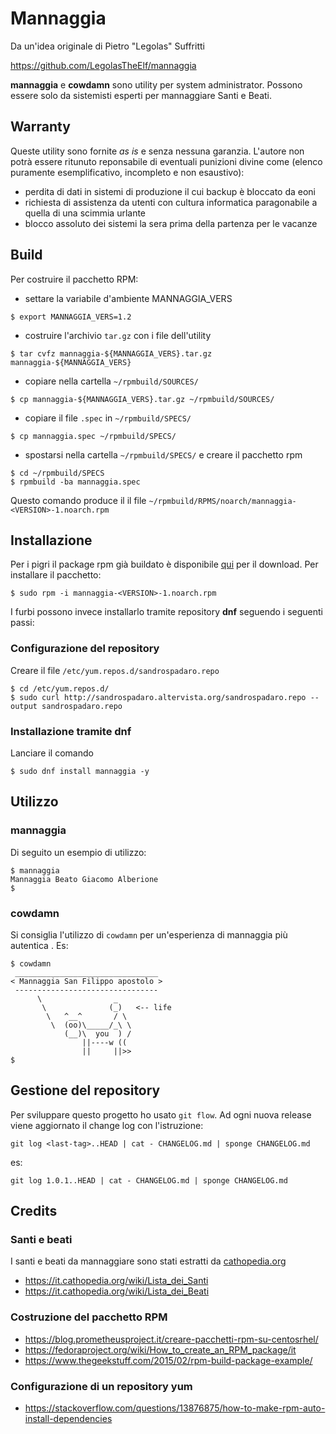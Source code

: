 # Mannaggia

Da un'idea originale di Pietro "Legolas" Suffritti

https://github.com/LegolasTheElf/mannaggia

**mannaggia** e **cowdamn** sono utility per system administrator. Possono essere solo da sistemisti esperti per mannaggiare Santi e Beati. 

## Warranty
Queste utility sono fornite *as is* e senza nessuna garanzia. L'autore non potrà essere ritunuto reponsabile di eventuali punizioni divine come (elenco puramente esemplificativo, incompleto e non esaustivo):

* perdita di dati in sistemi di produzione il cui backup è bloccato da eoni
* richiesta di assistenza da utenti con cultura informatica paragonabile a quella di una scimmia urlante
* blocco assoluto dei sistemi la sera prima della partenza per le vacanze

## Build

Per costruire il pacchetto RPM:

* settare la variabile d'ambiente MANNAGGIA_VERS
```
$ export MANNAGGIA_VERS=1.2
```

* costruire l'archivio `tar.gz` con i file dell'utility
```
$ tar cvfz mannaggia-${MANNAGGIA_VERS}.tar.gz mannaggia-${MANNAGGIA_VERS}
```
* copiare nella cartella `~/rpmbuild/SOURCES/`
```
$ cp mannaggia-${MANNAGGIA_VERS}.tar.gz ~/rpmbuild/SOURCES/
```
* copiare il file `.spec` in `~/rpmbuild/SPECS/`
```
$ cp mannaggia.spec ~/rpmbuild/SPECS/
```
* spostarsi nella cartella `~/rpmbuild/SPECS/` e creare il pacchetto rpm
```
$ cd ~/rpmbuild/SPECS
$ rpmbuild -ba mannaggia.spec
```
Questo comando produce il il file `~/rpmbuild/RPMS/noarch/mannaggia-<VERSION>-1.noarch.rpm`

## Installazione

Per i pigri il package rpm già buildato è disponibile [qui](http://sandrospadaro.altervista.org/repo/index.html) per il download. Per installare il pacchetto:

```
$ sudo rpm -i mannaggia-<VERSION>-1.noarch.rpm
```

I furbi possono invece installarlo tramite repository **dnf** seguendo i seguenti passi:

### Configurazione del repository

Creare il file `/etc/yum.repos.d/sandrospadaro.repo`

```
$ cd /etc/yum.repos.d/
$ sudo curl http://sandrospadaro.altervista.org/sandrospadaro.repo --output sandrospadaro.repo
```

### Installazione tramite dnf

Lanciare il comando

```
$ sudo dnf install mannaggia -y
```

## Utilizzo

### mannaggia

Di seguito un esempio di utilizzo:

```
$ mannaggia
Mannaggia Beato Giacomo Alberione
$ 
```
### cowdamn

Si consiglia l'utilizzo di `cowdamn` per un'esperienza di mannaggia più autentica . Es:
```
$ cowdamn
 ________________________________
< Mannaggia San Filippo apostolo >
 --------------------------------
      \                _
       \              (_)   <-- life
        \   ^__^       / \
         \  (oo)\_____/_\ \
            (__)\  you  ) /
                ||----w ((
                ||     ||>> 
$ 
```

## Gestione del repository

Per sviluppare questo progetto ho usato `git flow`. Ad ogni nuova release viene aggiornato il change log con l'istruzione:

```
git log <last-tag>..HEAD | cat - CHANGELOG.md | sponge CHANGELOG.md
```

es:

```
git log 1.0.1..HEAD | cat - CHANGELOG.md | sponge CHANGELOG.md
```

## Credits

### Santi e beati
I santi e beati da mannaggiare sono stati estratti da [cathopedia.org](https://it.cathopedia.org/)
* https://it.cathopedia.org/wiki/Lista_dei_Santi
* https://it.cathopedia.org/wiki/Lista_dei_Beati

### Costruzione del pacchetto RPM

* https://blog.prometheusproject.it/creare-pacchetti-rpm-su-centosrhel/ 
* https://fedoraproject.org/wiki/How_to_create_an_RPM_package/it
* https://www.thegeekstuff.com/2015/02/rpm-build-package-example/

### Configurazione di un repository yum

* https://stackoverflow.com/questions/13876875/how-to-make-rpm-auto-install-dependencies